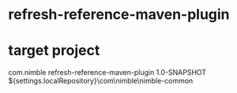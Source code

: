 # refresh-reference-maven-plugin

# target project
<plugins>
	<!-- clear local nimble-common dependency -->
	<plugin>
		<groupId>com.nimble</groupId>
		<artifactId>refresh-reference-maven-plugin</artifactId>
		<version>1.0-SNAPSHOT</version>
		<!--<executions>
                <execution>
                    <id>attach-source</id>
                    <goals>
                        <goal></goal>
                    </goals>
                </execution>
            </executions>-->
		<configuration>
			<paths>
				<path>${settings.localRepository}\com\nimble\nimble-common</path>
			</paths>
		</configuration>
	</plugin>
</plugins>
